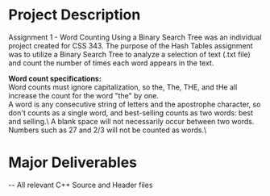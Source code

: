 # Project Description
Assignment 1 - Word Counting Using a Binary Search Tree was an individual project created for CSS 343. The purpose of the Hash Tables assignment was to utilize a Binary Search 
Tree to analyze a selection of text (.txt file) and count the number of times each word appears in the text.


**Word count specifications:**\
Word counts must ignore capitalization, so the, The, THE, and tHe all increase the count for the word "the" by one.\
A word is any consecutive string of letters and the apostrophe character, so don't counts as a single word, and best-selling counts as two words: best and selling.\ 
A blank space will not necessarily occur between two words.\
Numbers such as 27 and 2/3 will not be counted as words.\


# Major Deliverables

-- All relevant C++ Source and Header files
